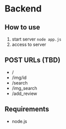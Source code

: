 # Backend
## How to use
1. start server
`node app.js`
2. access to server

## POST URLs (TBD)
* /
* /img/id
* /search
* /img_search
* /add_review

## Requirements
* node.js